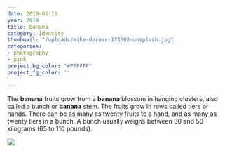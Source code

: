 ```yaml
---
date: 2019-05-16
year: 2019
title: Banana
category: Identity
thumbnail: "/uploads/mike-dorner-173502-unsplash.jpg"
categories:
- photography
- pink
project_bg_color: "#FFFFFF"
project_fg_color: ''

---
```

The **banana** fruits grow from a **banana** blossom in hanging clusters, also called a bunch or **banana** stem. The fruits grow in rows called tiers or hands. There can be as many as twenty fruits to a hand, and as many as twenty tiers in a bunch. A bunch usually weighs between 30 and 50 kilograms (65 to 110 pounds).

![](/uploads/mike-dorner-173502-unsplash.jpg)